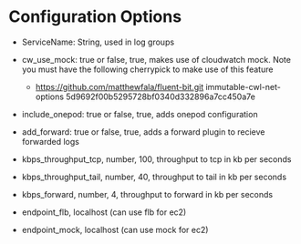 # Configuration Options
- ServiceName: String, used in log groups
- cw_use_mock: true or false, true, makes use of cloudwatch mock. Note you must have the following cherrypick to make use of this feature
    - https://github.com/matthewfala/fluent-bit.git immutable-cwl-net-options 5d9692f00b5295728bf0340d332896a7cc450a7e
- include_onepod: true or false, true, adds onepod configuration
- add_forward: true or false, true, adds a forward plugin to recieve forwarded logs

- kbps_throughput_tcp, number, 100, throughput to tcp in kb per seconds
- kbps_throughput_tail, number, 40, throughput to tail in kb per seconds
- kbps_forward, number, 4, throughput to forward in kb per seconds
- endpoint_flb, localhost (can use flb for ec2)
- endpoint_mock, localhost (can use mock for ec2)


